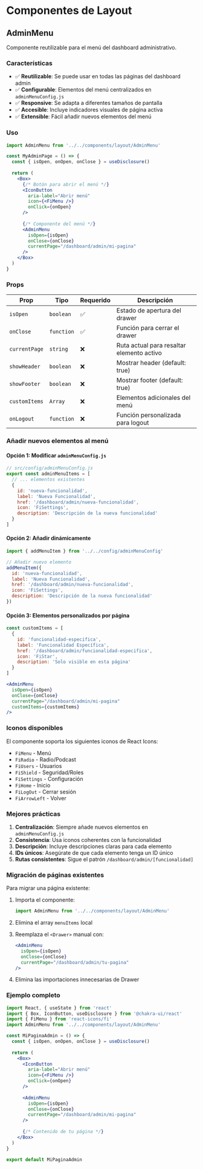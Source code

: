 # Componentes de Layout

## AdminMenu

Componente reutilizable para el menú del dashboard administrativo.

### Características

- ✅ **Reutilizable**: Se puede usar en todas las páginas del dashboard admin
- ✅ **Configurable**: Elementos del menú centralizados en `adminMenuConfig.js`
- ✅ **Responsive**: Se adapta a diferentes tamaños de pantalla
- ✅ **Accesible**: Incluye indicadores visuales de página activa
- ✅ **Extensible**: Fácil añadir nuevos elementos del menú

### Uso

```jsx
import AdminMenu from '../../components/layout/AdminMenu'

const MyAdminPage = () => {
  const { isOpen, onOpen, onClose } = useDisclosure()
  
  return (
    <Box>
      {/* Botón para abrir el menú */}
      <IconButton 
        aria-label="Abrir menú" 
        icon={<FiMenu />} 
        onClick={onOpen} 
      />
      
      {/* Componente del menú */}
      <AdminMenu 
        isOpen={isOpen}
        onClose={onClose}
        currentPage="/dashboard/admin/mi-pagina"
      />
    </Box>
  )
}
```

### Props

| Prop | Tipo | Requerido | Descripción |
|------|------|-----------|-------------|
| `isOpen` | `boolean` | ✅ | Estado de apertura del drawer |
| `onClose` | `function` | ✅ | Función para cerrar el drawer |
| `currentPage` | `string` | ❌ | Ruta actual para resaltar elemento activo |
| `showHeader` | `boolean` | ❌ | Mostrar header (default: true) |
| `showFooter` | `boolean` | ❌ | Mostrar footer (default: true) |
| `customItems` | `Array` | ❌ | Elementos adicionales del menú |
| `onLogout` | `function` | ❌ | Función personalizada para logout |

### Añadir nuevos elementos al menú

#### Opción 1: Modificar `adminMenuConfig.js`

```javascript
// src/config/adminMenuConfig.js
export const adminMenuItems = [
  // ... elementos existentes
  {
    id: 'nueva-funcionalidad',
    label: 'Nueva Funcionalidad',
    href: '/dashboard/admin/nueva-funcionalidad',
    icon: 'FiSettings',
    description: 'Descripción de la nueva funcionalidad'
  }
]
```

#### Opción 2: Añadir dinámicamente

```javascript
import { addMenuItem } from '../../config/adminMenuConfig'

// Añadir nuevo elemento
addMenuItem({
  id: 'nueva-funcionalidad',
  label: 'Nueva Funcionalidad',
  href: '/dashboard/admin/nueva-funcionalidad',
  icon: 'FiSettings',
  description: 'Descripción de la nueva funcionalidad'
})
```

#### Opción 3: Elementos personalizados por página

```jsx
const customItems = [
  {
    id: 'funcionalidad-especifica',
    label: 'Funcionalidad Específica',
    href: '/dashboard/admin/funcionalidad-especifica',
    icon: 'FiStar',
    description: 'Solo visible en esta página'
  }
]

<AdminMenu 
  isOpen={isOpen}
  onClose={onClose}
  currentPage="/dashboard/admin/mi-pagina"
  customItems={customItems}
/>
```

### Iconos disponibles

El componente soporta los siguientes iconos de React Icons:

- `FiMenu` - Menú
- `FiRadio` - Radio/Podcast
- `FiUsers` - Usuarios
- `FiShield` - Seguridad/Roles
- `FiSettings` - Configuración
- `FiHome` - Inicio
- `FiLogOut` - Cerrar sesión
- `FiArrowLeft` - Volver

### Mejores prácticas

1. **Centralización**: Siempre añade nuevos elementos en `adminMenuConfig.js`
2. **Consistencia**: Usa iconos coherentes con la funcionalidad
3. **Descripción**: Incluye descripciones claras para cada elemento
4. **IDs únicos**: Asegúrate de que cada elemento tenga un ID único
5. **Rutas consistentes**: Sigue el patrón `/dashboard/admin/[funcionalidad]`

### Migración de páginas existentes

Para migrar una página existente:

1. Importa el componente:
   ```jsx
   import AdminMenu from '../../components/layout/AdminMenu'
   ```

2. Elimina el array `menuItems` local

3. Reemplaza el `<Drawer>` manual con:
   ```jsx
   <AdminMenu 
     isOpen={isOpen}
     onClose={onClose}
     currentPage="/dashboard/admin/tu-pagina"
   />
   ```

4. Elimina las importaciones innecesarias de Drawer

### Ejemplo completo

```jsx
import React, { useState } from 'react'
import { Box, IconButton, useDisclosure } from '@chakra-ui/react'
import { FiMenu } from 'react-icons/fi'
import AdminMenu from '../../components/layout/AdminMenu'

const MiPaginaAdmin = () => {
  const { isOpen, onOpen, onClose } = useDisclosure()
  
  return (
    <Box>
      <IconButton 
        aria-label="Abrir menú" 
        icon={<FiMenu />} 
        onClick={onOpen} 
      />
      
      <AdminMenu 
        isOpen={isOpen}
        onClose={onClose}
        currentPage="/dashboard/admin/mi-pagina"
      />
      
      {/* Contenido de tu página */}
    </Box>
  )
}

export default MiPaginaAdmin
```
